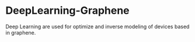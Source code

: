 # DeepLearning-Graphene
Deep Learning are used for optimize and inverse modeling of devices based in graphene.
